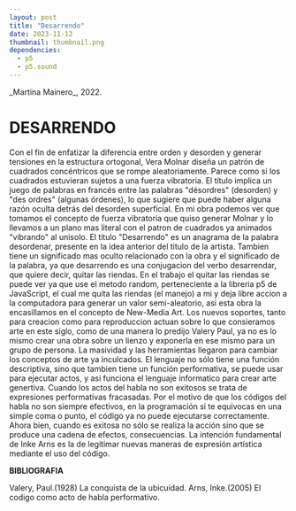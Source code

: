 ```yaml
---
layout: post
title: "Desarrendo"
date: 2023-11-12
thumbnail: thumbnail.png
dependencies:
  - p5
  - p5.sound
---
```


<div id="div-sketch">
  <script type="text/javascript" src="sketch.js"></script>
</div>
_Martina Mainero_, 2022.

# **DESARRENDO**

Con el fin de enfatizar la diferencia entre orden y desorden y generar tensiones en la estructura ortogonal, Vera Molnar diseña un patrón de cuadrados concéntricos que se rompe aleatoriamente. Parece como si los cuadrados estuvieran sujetos a una fuerza vibratoria. El título implica un juego de palabras en francés entre las palabras "désordres" (desorden) y "des ordres" (algunas órdenes), lo que sugiere que puede haber alguna razón oculta detrás del desorden superficial. En mi obra podemos ver que tomamos el concepto de fuerza vibratoria que quiso generar Molnar y lo llevamos a un plano mas literal con el patron de cuadrados ya animados "vibrando" al unisolo. El titulo "Desarrendo" es un anagrama de la palabra desordenar, presente en la idea anterior del titulo de la artista. Tambien tiene un significado mas oculto relacionado con la obra y el significado de la palabra, ya que desarrendo es una conjugacion del verbo desarrendar, que quiere decir, quitar las riendas. En el trabajo el quitar las riendas se puede ver ya que use el metodo random, perteneciente a la libreria p5 de JavaScript, el cual me quita las riendas (el manejo) a mi y deja libre accion a la computadora para generar un valor semi-aleatorio, asi esta obra la encasillamos en el concepto de New-Media Art. Los nuevos soportes, tanto para creacion como para reproduccion actuan sobre lo que consieramos arte en este siglo, como de una manera lo predijo Valery Paul, ya no es lo mismo crear una obra sobre un lienzo y exponerla en ese mismo para un grupo de persona. La masividad y las herramientas llegaron para cambiar los conceptos de arte ya inculcados. El lenguaje no sólo tiene una función descriptiva, sino que tambien tiene un función performativa, se puede usar para ejecutar actos, y asi funciona el lenguaje informatico para crear arte genertiva. Cuando los actos del habla no son exitosos se trata de expresiones performativas fracasadas. Por el motivo de que los códigos del habla no son siempre efectivos, en la programación si te equivocas en una simple coma o punto, el código ya no puede ejecutarse correctamente. Ahora bien, cuando es exitosa no sólo se realiza la acción sino que se produce una cadena de efectos, consecuencias. La intención fundamental de Inke Arns es la de legitimar nuevas maneras de expresión artística mediante el uso del código.

**BIBLIOGRAFIA**

Valery, Paul.(1928) La conquista de la ubicuidad.
Arns, Inke.(2005) El codigo como acto de habla performativo.